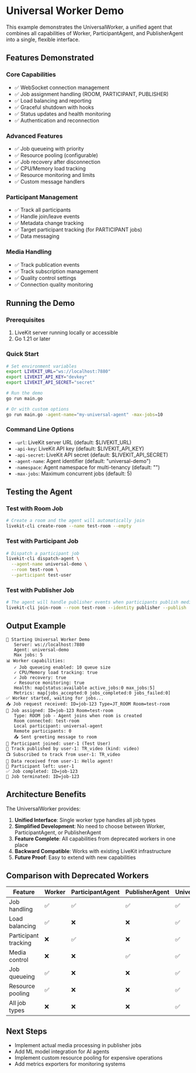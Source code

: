 # Universal Worker Demo

This example demonstrates the UniversalWorker, a unified agent that combines all capabilities of Worker, ParticipantAgent, and PublisherAgent into a single, flexible interface.

## Features Demonstrated

### Core Capabilities
- ✅ WebSocket connection management
- ✅ Job assignment handling (ROOM, PARTICIPANT, PUBLISHER)
- ✅ Load balancing and reporting
- ✅ Graceful shutdown with hooks
- ✅ Status updates and health monitoring
- ✅ Authentication and reconnection

### Advanced Features
- ✅ Job queueing with priority
- ✅ Resource pooling (configurable)
- ✅ Job recovery after disconnection
- ✅ CPU/Memory load tracking
- ✅ Resource monitoring and limits
- ✅ Custom message handlers

### Participant Management
- ✅ Track all participants
- ✅ Handle join/leave events
- ✅ Metadata change tracking
- ✅ Target participant tracking (for PARTICIPANT jobs)
- ✅ Data messaging

### Media Handling
- ✅ Track publication events
- ✅ Track subscription management
- ✅ Quality control settings
- ✅ Connection quality monitoring

## Running the Demo

### Prerequisites
1. LiveKit server running locally or accessible
2. Go 1.21 or later

### Quick Start

```bash
# Set environment variables
export LIVEKIT_URL="ws://localhost:7880"
export LIVEKIT_API_KEY="devkey"
export LIVEKIT_API_SECRET="secret"

# Run the demo
go run main.go

# Or with custom options
go run main.go -agent-name="my-universal-agent" -max-jobs=10
```

### Command Line Options

- `-url`: LiveKit server URL (default: $LIVEKIT_URL)
- `-api-key`: LiveKit API key (default: $LIVEKIT_API_KEY)
- `-api-secret`: LiveKit API secret (default: $LIVEKIT_API_SECRET)
- `-agent-name`: Agent identifier (default: "universal-demo")
- `-namespace`: Agent namespace for multi-tenancy (default: "")
- `-max-jobs`: Maximum concurrent jobs (default: 5)

## Testing the Agent

### Test with Room Job
```bash
# Create a room and the agent will automatically join
livekit-cli create-room --name test-room --empty
```

### Test with Participant Job
```bash
# Dispatch a participant job
livekit-cli dispatch-agent \
  --agent-name universal-demo \
  --room test-room \
  --participant test-user
```

### Test with Publisher Job
```bash
# The agent will handle publisher events when participants publish media
livekit-cli join-room --room test-room --identity publisher --publish
```

## Output Example

```
🚀 Starting Universal Worker Demo
   Server: ws://localhost:7880
   Agent: universal-demo
   Max jobs: 5
📊 Worker capabilities:
   ✓ Job queueing enabled: 10 queue size
   ✓ CPU/Memory load tracking: true
   ✓ Job recovery: true
   ✓ Resource monitoring: true
   Health: map[status:available active_jobs:0 max_jobs:5]
   Metrics: map[jobs_accepted:0 jobs_completed:0 jobs_failed:0]
✅ Worker started, waiting for jobs...
📥 Job request received: ID=job-123 Type=JT_ROOM Room=test-room
🚀 Job assigned: ID=job-123 Room=test-room
   Type: ROOM job - Agent joins when room is created
   Room connected: test-room
   Local participant: universal-agent
   Remote participants: 0
   📤 Sent greeting message to room
👤 Participant joined: user-1 (Test User)
🎥 Track published by user-1: TR_video (kind: video)
📺 Subscribed to track from user-1: TR_video
📨 Data received from user-1: Hello agent!
👤 Participant left: user-1
✅ Job completed: ID=job-123
🛑 Job terminated: ID=job-123
```

## Architecture Benefits

The UniversalWorker provides:

1. **Unified Interface**: Single worker type handles all job types
2. **Simplified Development**: No need to choose between Worker, ParticipantAgent, or PublisherAgent
3. **Feature Complete**: All capabilities from deprecated workers in one place
4. **Backward Compatible**: Works with existing LiveKit infrastructure
5. **Future Proof**: Easy to extend with new capabilities

## Comparison with Deprecated Workers

| Feature | Worker | ParticipantAgent | PublisherAgent | UniversalWorker |
|---------|--------|-----------------|----------------|-----------------|
| Job handling | ✅ | ✅ | ✅ | ✅ |
| Load balancing | ✅ | ❌ | ❌ | ✅ |
| Participant tracking | ❌ | ✅ | ❌ | ✅ |
| Media control | ❌ | ❌ | ✅ | ✅ |
| Job queueing | ✅ | ❌ | ❌ | ✅ |
| Resource pooling | ✅ | ❌ | ❌ | ✅ |
| All job types | ❌ | ❌ | ❌ | ✅ |

## Next Steps

- Implement actual media processing in publisher jobs
- Add ML model integration for AI agents
- Implement custom resource pooling for expensive operations
- Add metrics exporters for monitoring systems